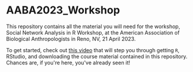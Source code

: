 # AABA2023_Workshop

This repository contains all the material you will need for the workshop, Social Network Analysis in R Workshop, at the American Association of Biological Anthropologists in Reno, NV, 21 April 2023.

To get started, check out [this video](https://youtu.be/m5BZkW54LI8) that will step you through getting `R`, RStudio, and downloading the course material contained in this repository. Chances are, if you're here, you've already seen it!
